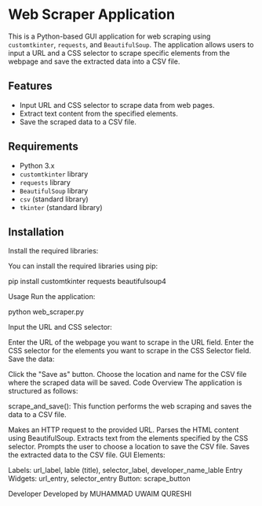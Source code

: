 # Web Scraper Application

This is a Python-based GUI application for web scraping using `customtkinter`, `requests`, and `BeautifulSoup`. The application allows users to input a URL and a CSS selector to scrape specific elements from the webpage and save the extracted data into a CSV file.

## Features

- Input URL and CSS selector to scrape data from web pages.
- Extract text content from the specified elements.
- Save the scraped data to a CSV file.

## Requirements

- Python 3.x
- `customtkinter` library
- `requests` library
- `BeautifulSoup` library
- `csv` (standard library)
- `tkinter` (standard library)

## Installation

Install the required libraries:

You can install the required libraries using pip:

pip install customtkinter requests beautifulsoup4

Usage
Run the application:

python web_scraper.py

Input the URL and CSS selector:

Enter the URL of the webpage you want to scrape in the URL field.
Enter the CSS selector for the elements you want to scrape in the CSS Selector field.
Save the data:

Click the "Save as" button.
Choose the location and name for the CSV file where the scraped data will be saved.
Code Overview
The application is structured as follows:

scrape_and_save(): This function performs the web scraping and saves the data to a CSV file.

Makes an HTTP request to the provided URL.
Parses the HTML content using BeautifulSoup.
Extracts text from the elements specified by the CSS selector.
Prompts the user to choose a location to save the CSV file.
Saves the extracted data to the CSV file.
GUI Elements:

Labels: url_label, lable (title), selector_label, developer_name_lable
Entry Widgets: url_entry, selector_entry
Button: scrape_button

Developer
Developed by MUHAMMAD UWAIM QURESHI
